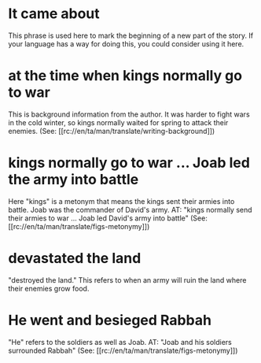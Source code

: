 # It came about

This phrase is used here to mark the beginning of a new part of the story. If your language has a way for doing this, you could consider using it here.

# at the time when kings normally go to war

This is background information from the author. It was harder to fight wars in the cold winter, so kings normally waited for spring to attack their enemies. (See: [[rc://en/ta/man/translate/writing-background]])

# kings normally go to war ... Joab led the army into battle

Here "kings" is a metonym that means the kings sent their armies into battle. Joab was the commander of David's army. AT: "kings normally send their armies to war ... Joab led David's army into battle" (See: [[rc://en/ta/man/translate/figs-metonymy]])

# devastated the land

"destroyed the land." This refers to when an army will ruin the land where their enemies grow food.

# He went and besieged Rabbah

"He" refers to the soldiers as well as Joab. AT: "Joab and his soldiers surrounded Rabbah" (See: [[rc://en/ta/man/translate/figs-metonymy]])

